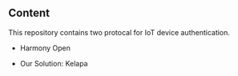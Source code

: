 ## Content

This repository contains two protocal for IoT device authentication.

- Harmony Open

- Our Solution:  Kelapa



